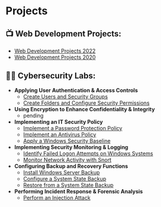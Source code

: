 # Projects


<h2>📺 Web Development Projects:</h2>

- [Web Development Projects 2022](https://tameshia.altervista.org/)
- [Web Development Projects 2020](https://tameshia.altervista.org/OldHTML/index2130.html)  
  
  
<h2>👨‍💻 Cybersecurity Labs:</h2>

- <b>Applying User Authentication & Access Controls</b>
  - [Create Users and Security Groups](https://github.com/tameshia/Create-Users-and-Security-Groups)
  - [Create Folders and Configure Security Permissions](https://github.com/tameshia/Create-Folders-and-Configure-Security-Permissions)
- <b>Using Encryption to Enhance Confidentiality & Integrity</b>
  - pending
- <b>Implementing an IT Security Policy</b>
  - [Implement a Password Protection Policy](https://github.com/tameshia/Implement-a-Password-Protection-Policy)
  - [Implement an Antivirus Policy](https://github.com/tameshia/Implement-an-Antivirus-Policy)
  - [Apply a Windows Security Baseline](https://github.com/tameshia/Apply-a-Windows-Security-Baseline)
- <b>Implementing Security Monitoring & Logging</b>
  - [Identify Failed Logon Attempts on Windows Systems](https://github.com/tameshia/Identify-failed-Logon-Attempts-on-Windows-Systems)
  - [Monitor Network Activity with Snort](https://github.com/tameshia/Monitor-Network-Activity-with-Snort)
- <b>Configuring Backup and Recovery Functions</b>
  - [Install Windows Server Backup](https://github.com/tameshia/Install-Windows-Server-Backup)
  - [Configure a System State Backup](https://github.com/tameshia/Configure-a-System-State-Backup)
  - [Restore from a System State Backup](https://github.com/tameshia/Restore-from-a-System-State-Backup)
- <b>Performing Incident Response & Forensic Analysis</b>
  - [Perform an Injection Attack]()


